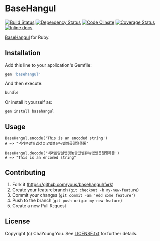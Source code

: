 # BaseHangul

[![Build Status](https://travis-ci.org/yous/basehangul.svg?branch=master)](https://travis-ci.org/yous/basehangul)
[![Dependency Status](https://gemnasium.com/yous/basehangul.svg)](https://gemnasium.com/yous/basehangul)
[![Code Climate](https://codeclimate.com/github/yous/basehangul/badges/gpa.svg)](https://codeclimate.com/github/yous/basehangul)
[![Coverage Status](https://img.shields.io/coveralls/yous/basehangul.svg)](https://coveralls.io/r/yous/basehangul)
[![Inline docs](http://inch-ci.org/github/yous/basehangul.svg?branch=master)](http://inch-ci.org/github/yous/basehangul)

[BaseHangul](https://github.com/koreapyj/basehangul) for Ruby.

## Installation

Add this line to your application's Gemfile:

``` ruby
gem 'basehangul'
```

And then execute:

``` sh
bundle
```

Or install it yourself as:

``` sh
gem install basehangul
```

## Usage

``` irb
BaseHangul.encode('This is an encoded string')
# => "넥라똔먈늴멥갯놓궂뗐밸뮤뉴뗐뀄굡덜멂똑뚤"

BaseHangul.decode('넥라똔먈늴멥갯놓궂뗐밸뮤뉴뗐뀄굡덜멂똑뚤')
# => "This is an encoded string"
```

## Contributing

1. Fork it (https://github.com/yous/basehangul/fork)
2. Create your feature branch (`git checkout -b my-new-feature`)
3. Commit your changes (`git commit -am 'Add some feature'`)
4. Push to the branch (`git push origin my-new-feature`)
5. Create a new Pull Request

## License

Copyright (c) ChaYoung You. See [LICENSE.txt](LICENSE.txt) for further details.
